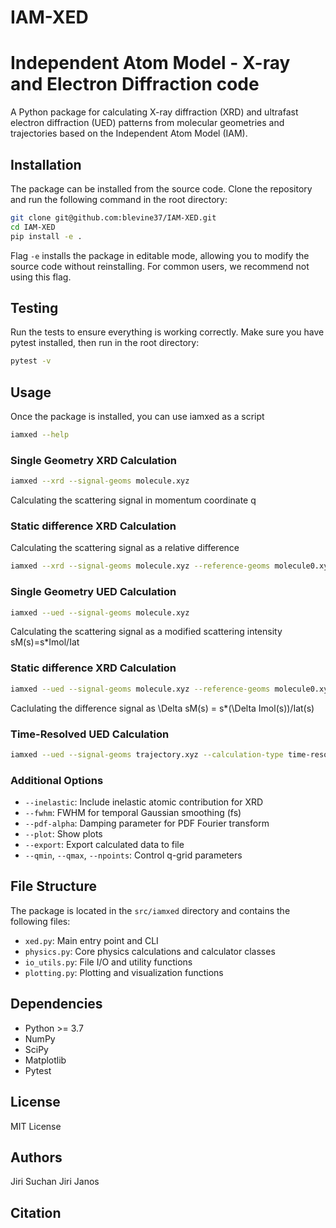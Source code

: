 # IAM-XED
# Independent Atom Model - X-ray and Electron Diffraction code

A Python package for calculating X-ray diffraction (XRD) and ultrafast electron diffraction (UED) patterns from molecular geometries and trajectories based on the Independent Atom Model (IAM).

## Installation
The package can be installed from the source code. Clone the repository and run the following command in the root directory:
```bash
git clone git@github.com:blevine37/IAM-XED.git
cd IAM-XED
pip install -e .
```
Flag `-e` installs the package in editable mode, allowing you to modify the source code without reinstalling. 
For common users, we recommend not using this flag.

## Testing
Run the tests to ensure everything is working correctly. Make sure you have pytest installed, then run in the root directory:
```bash
pytest -v
```

## Usage
Once the package is installed, you can use iamxed as a script
```bash
iamxed --help
```

### Single Geometry XRD Calculation
```bash
iamxed --xrd --signal-geoms molecule.xyz
```
Calculating the scattering signal in momentum coordinate q

### Static difference XRD Calculation
Calculating the scattering signal as a relative difference 
```bash
iamxed --xrd --signal-geoms molecule.xyz --reference-geoms molecule0.xyz
```

### Single Geometry UED Calculation
```bash
iamxed --ued --signal-geoms molecule.xyz
```
Calculating the scattering signal as a modified scattering intensity sM(s)=s*Imol/Iat

### Static difference XRD Calculation
```bash
iamxed --ued --signal-geoms molecule.xyz --reference-geoms molecule0.xyz
```
Caclulating the difference signal as \Delta sM(s) = s*(\Delta Imol(s))/Iat(s)

### Time-Resolved UED Calculation
```bash
iamxed --ued --signal-geoms trajectory.xyz --calculation-type time-resolved
```

### Additional Options
- `--inelastic`: Include inelastic atomic contribution for XRD
- `--fwhm`: FWHM for temporal Gaussian smoothing (fs)
- `--pdf-alpha`: Damping parameter for PDF Fourier transform
- `--plot`: Show plots
- `--export`: Export calculated data to file
- `--qmin`, `--qmax`, `--npoints`: Control q-grid parameters

## File Structure
The package is located in the `src/iamxed` directory and contains the following files:
- `xed.py`: Main entry point and CLI
- `physics.py`: Core physics calculations and calculator classes
- `io_utils.py`: File I/O and utility functions
- `plotting.py`: Plotting and visualization functions

## Dependencies

- Python >= 3.7
- NumPy 
- SciPy 
- Matplotlib 
- Pytest

## License
MIT License

## Authors

Jiri Suchan
Jiri Janos

## Citation

